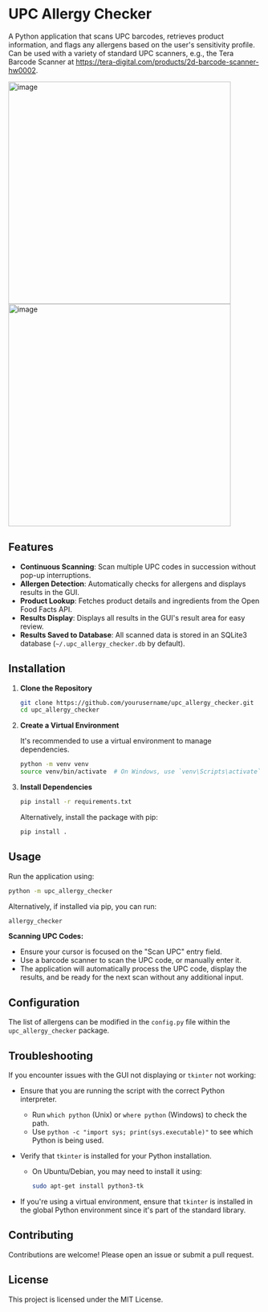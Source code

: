 # UPC Allergy Checker

A Python application that scans UPC barcodes, retrieves product information, and flags any allergens based on the user's sensitivity profile. Can be used with a variety of standard UPC scanners, e.g., the Tera Barcode Scanner at https://tera-digital.com/products/2d-barcode-scanner-hw0002.

<img width="443" alt="image" src="https://github.com/user-attachments/assets/90275689-4360-4de9-b385-2f0c3729b0b0">
<img height="443" alt="image" src="https://github.com/user-attachments/assets/bb5e184e-fa13-456b-9d31-513777270aea">

## Features

- **Continuous Scanning**: Scan multiple UPC codes in succession without pop-up interruptions.
- **Allergen Detection**: Automatically checks for allergens and displays results in the GUI.
- **Product Lookup**: Fetches product details and ingredients from the Open Food Facts API.
- **Results Display**: Displays all results in the GUI's result area for easy review.
- **Results Saved to Database**: All scanned data is stored in an SQLite3 database (`~/.upc_allergy_checker.db` by default).

## Installation

1. **Clone the Repository**

   ```bash
   git clone https://github.com/yourusername/upc_allergy_checker.git
   cd upc_allergy_checker
   ```

2. **Create a Virtual Environment**

   It's recommended to use a virtual environment to manage dependencies.

   ```bash
   python -m venv venv
   source venv/bin/activate  # On Windows, use `venv\Scripts\activate`
   ```

3. **Install Dependencies**

   ```bash
   pip install -r requirements.txt
   ```

   Alternatively, install the package with pip:

   ```bash
   pip install .
   ```

## Usage

Run the application using:

```bash
python -m upc_allergy_checker
```

Alternatively, if installed via pip, you can run:

```bash
allergy_checker
```

**Scanning UPC Codes:**

- Ensure your cursor is focused on the "Scan UPC" entry field.
- Use a barcode scanner to scan the UPC code, or manually enter it.
- The application will automatically process the UPC code, display the results, and be ready for the next scan without any additional input.

## Configuration

The list of allergens can be modified in the `config.py` file within the `upc_allergy_checker` package.

## Troubleshooting

If you encounter issues with the GUI not displaying or `tkinter` not working:

- Ensure that you are running the script with the correct Python interpreter.
  - Run `which python` (Unix) or `where python` (Windows) to check the path.
  - Use `python -c "import sys; print(sys.executable)"` to see which Python is being used.

- Verify that `tkinter` is installed for your Python installation.
  - On Ubuntu/Debian, you may need to install it using:
    ```bash
    sudo apt-get install python3-tk
    ```

- If you're using a virtual environment, ensure that `tkinter` is installed in the global Python environment since it's part of the standard library.

## Contributing

Contributions are welcome! Please open an issue or submit a pull request.

## License

This project is licensed under the MIT License.

